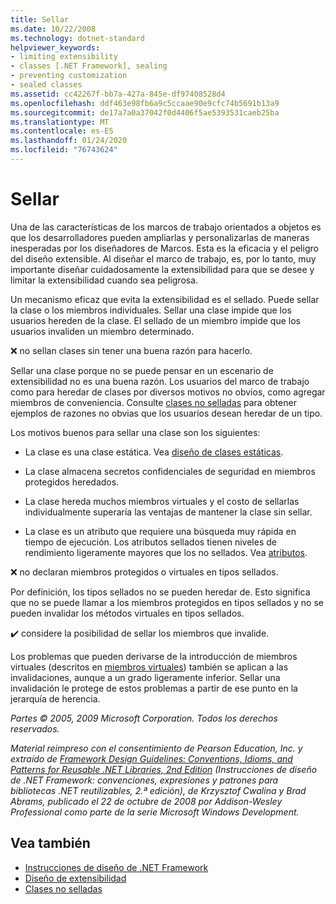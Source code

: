 ```yaml
---
title: Sellar
ms.date: 10/22/2008
ms.technology: dotnet-standard
helpviewer_keywords:
- limiting extensibility
- classes [.NET Framework], sealing
- preventing customization
- sealed classes
ms.assetid: cc42267f-bb7a-427a-845e-df97408528d4
ms.openlocfilehash: ddf463e98fb6a9c5ccaae90e9cfc74b5691b13a9
ms.sourcegitcommit: de17a7a0a37042f0d4406f5ae5393531caeb25ba
ms.translationtype: MT
ms.contentlocale: es-ES
ms.lasthandoff: 01/24/2020
ms.locfileid: "76743624"
---
```

# <a name="sealing"></a>Sellar
Una de las características de los marcos de trabajo orientados a objetos es que los desarrolladores pueden ampliarlas y personalizarlas de maneras inesperadas por los diseñadores de Marcos. Esta es la eficacia y el peligro del diseño extensible. Al diseñar el marco de trabajo, es, por lo tanto, muy importante diseñar cuidadosamente la extensibilidad para que se desee y limitar la extensibilidad cuando sea peligrosa.

 Un mecanismo eficaz que evita la extensibilidad es el sellado. Puede sellar la clase o los miembros individuales. Sellar una clase impide que los usuarios hereden de la clase. El sellado de un miembro impide que los usuarios invaliden un miembro determinado.

 ❌ no sellan clases sin tener una buena razón para hacerlo.

 Sellar una clase porque no se puede pensar en un escenario de extensibilidad no es una buena razón. Los usuarios del marco de trabajo como para heredar de clases por diversos motivos no obvios, como agregar miembros de conveniencia. Consulte [clases no selladas](../../../docs/standard/design-guidelines/unsealed-classes.md) para obtener ejemplos de razones no obvias que los usuarios desean heredar de un tipo.

 Los motivos buenos para sellar una clase son los siguientes:

- La clase es una clase estática. Vea [diseño de clases estáticas](../../../docs/standard/design-guidelines/static-class.md).

- La clase almacena secretos confidenciales de seguridad en miembros protegidos heredados.

- La clase hereda muchos miembros virtuales y el costo de sellarlas individualmente superaría las ventajas de mantener la clase sin sellar.

- La clase es un atributo que requiere una búsqueda muy rápida en tiempo de ejecución. Los atributos sellados tienen niveles de rendimiento ligeramente mayores que los no sellados. Vea [atributos](../../../docs/standard/design-guidelines/attributes.md).

 ❌ no declaran miembros protegidos o virtuales en tipos sellados.

 Por definición, los tipos sellados no se pueden heredar de. Esto significa que no se puede llamar a los miembros protegidos en tipos sellados y no se pueden invalidar los métodos virtuales en tipos sellados.

 ✔️ considere la posibilidad de sellar los miembros que invalide.

 Los problemas que pueden derivarse de la introducción de miembros virtuales (descritos en [miembros virtuales](../../../docs/standard/design-guidelines/virtual-members.md)) también se aplican a las invalidaciones, aunque a un grado ligeramente inferior. Sellar una invalidación le protege de estos problemas a partir de ese punto en la jerarquía de herencia.

 *Partes © 2005, 2009 Microsoft Corporation. Todos los derechos reservados.*

 *Material reimpreso con el consentimiento de Pearson Education, Inc. y extraído de [Framework Design Guidelines: Conventions, Idioms, and Patterns for Reusable .NET Libraries, 2nd Edition](https://www.informit.com/store/framework-design-guidelines-conventions-idioms-and-9780321545619) (Instrucciones de diseño de .NET Framework: convenciones, expresiones y patrones para bibliotecas .NET reutilizables, 2.ª edición), de Krzysztof Cwalina y Brad Abrams, publicado el 22 de octubre de 2008 por Addison-Wesley Professional como parte de la serie Microsoft Windows Development.*

## <a name="see-also"></a>Vea también

- [Instrucciones de diseño de .NET Framework](../../../docs/standard/design-guidelines/index.md)
- [Diseño de extensibilidad](../../../docs/standard/design-guidelines/designing-for-extensibility.md)
- [Clases no selladas](../../../docs/standard/design-guidelines/unsealed-classes.md)
